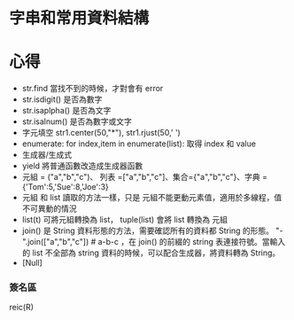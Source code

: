 # 字串和常用資料結構



# 心得

* str.find 當找不到的時候，才對會有 error
* str.isdigit() 是否為數字
* str.isaplpha() 是否為文字
* str.isalnum() 是否為數字或文字
* 字元填空 str1.center(50,"*"), str1.rjust(50,' ')
* enumerate: for index,item in enumerate(list):  取得 index 和 value
* 生成器/生成式
* yield 將普通函數改造成生成器函數
* 元組 = ("a","b","c")、 列表 =\["a","b","c"\]、集合={"a","b","c"}、字典 ={'Tom':5,'Sue':8,'Joe':3}
* 元組 和 list 讀取的方法一樣，只是 元組不能更動元素值，適用於多線程，值不可異動的情況
* list(t) 可將元組轉換為 list， tuple(list) 會將 list 轉換為 元組
* join() 是 String 資料形態的方法，需要確認所有的資料都 String 的形態。 "-".join(["a","b","c"]) # a-b-c ，在 join() 的前綴的 string 表連接符號。當輸入的 list 不全部為 string 資料的時候，可以配合生成器，將資料轉為 String。
* [Null]

### 簽名區

reic(R)

